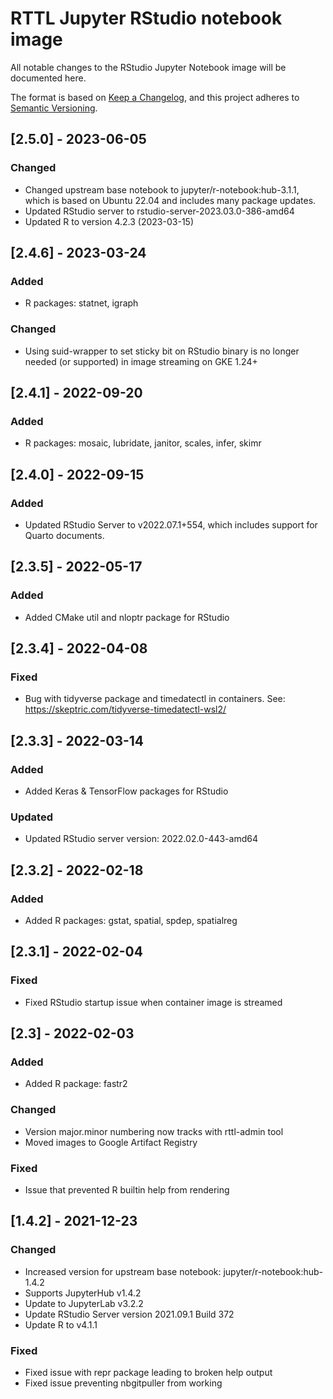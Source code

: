# RTTL Jupyter RStudio notebook image
All notable changes to the RStudio Jupyter Notebook image will be documented here. 

The format is based on [Keep a Changelog](https://keepachangelog.com/en/1.0.0/),
and this project adheres to [Semantic Versioning](https://semver.org/spec/v2.0.0.html).

## [2.5.0] - 2023-06-05

### Changed
- Changed upstream base notebook to jupyter/r-notebook:hub-3.1.1, which is based on Ubuntu 22.04 and includes many package updates.
- Updated RStudio server to rstudio-server-2023.03.0-386-amd64
- Updated R to version 4.2.3 (2023-03-15)

## [2.4.6] - 2023-03-24

### Added
- R packages: statnet, igraph

### Changed
- Using suid-wrapper to set sticky bit on RStudio binary is no longer needed (or supported) in image streaming on GKE 1.24+

## [2.4.1] - 2022-09-20

### Added
- R packages: mosaic, lubridate, janitor, scales, infer, skimr

## [2.4.0] - 2022-09-15

### Added
- Updated RStudio Server to v2022.07.1+554, which includes support for Quarto documents.

## [2.3.5] - 2022-05-17

### Added
- Added CMake util and nloptr package for RStudio

## [2.3.4] - 2022-04-08

### Fixed
- Bug with tidyverse package and timedatectl in containers. See: https://skeptric.com/tidyverse-timedatectl-wsl2/

## [2.3.3] - 2022-03-14

### Added
- Added Keras & TensorFlow packages for RStudio

### Updated
- Updated RStudio server version: 2022.02.0-443-amd64

## [2.3.2] - 2022-02-18

### Added
- Added R packages: gstat, spatial, spdep, spatialreg

## [2.3.1] - 2022-02-04

### Fixed
- Fixed RStudio startup issue when container image is streamed

## [2.3] - 2022-02-03

### Added
- Added R package: fastr2

### Changed
- Version major.minor numbering now tracks with rttl-admin tool
- Moved images to Google Artifact Registry

### Fixed
- Issue that prevented R builtin help from rendering

## [1.4.2] - 2021-12-23

### Changed
- Increased version for upstream base notebook: jupyter/r-notebook:hub-1.4.2
- Supports JupyterHub v1.4.2
- Update to JupyterLab v3.2.2
- Update RStudio Server version 2021.09.1 Build 372 
- Update R to v4.1.1

### Fixed
- Fixed issue with repr package leading to broken help output
- Fixed issue preventing nbgitpuller from working
